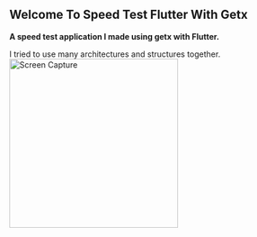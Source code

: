
## Welcome To Speed Test Flutter With Getx
**A speed test application I made using getx with Flutter.**
  
I tried to use many architectures and structures together.<img src="[https://github.com/furkandvrc/about/blob/main/images/notepad.gif](https://github.com/furkandvrc/furkandvrc/blob/main/images/screen-capture.gif)" alt="Screen Capture" height="300" />
